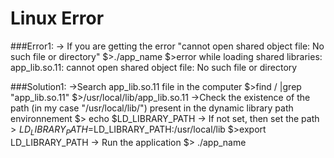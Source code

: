 # Linux Error

###Error1:
-> If you are getting the error "cannot open shared object file: No such file or directory"
  $>./app_name
  $>error while loading shared libraries: app_lib.so.11: cannot open shared object file: No such file or directory

###Solution1:
->Search app_lib.so.11 file in the computer 
    $>find / |grep "app_lib.so.11"
    $>/usr/local/lib/app_lib.so.11
->Check the existence of the path (in my case "/usr/local/lib/") present in the dynamic library path environnement 
  $> echo $LD_LIBRARY_PATH
 -> If not set, then set the path 
  $>LD_LIBRARY_PATH=$LD_LIBRARY_PATH:/usr/local/lib
  $>export LD_LIBRARY_PATH
-> Run the application
  $> ./app_name
